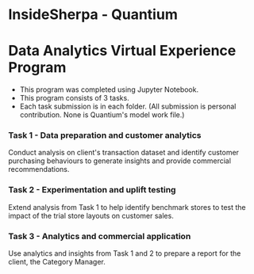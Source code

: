 # InsideSherpa - Quantium
# Data Analytics Virtual Experience Program
* This program was completed using Jupyter Notebook.
* This program consists of 3 tasks.
* Each task submission is in each folder. (All submission is personal contribution. None is Quantium's model work file.)


### Task 1 - Data preparation and customer analytics
Conduct analysis on client's transaction dataset and identify customer purchasing behaviours to generate insights and provide commercial recommendations.


### Task 2 - Experimentation and uplift testing
Extend analysis from Task 1 to help identify benchmark stores to test the impact of the trial store layouts on customer sales.


### Task 3 - Analytics and commercial application
Use analytics and insights from Task 1 and 2 to prepare a report for the client, the Category Manager.
